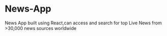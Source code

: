 # News-App
News App built using React,can access and search for top Live News from >30,000 news sources worldwide
